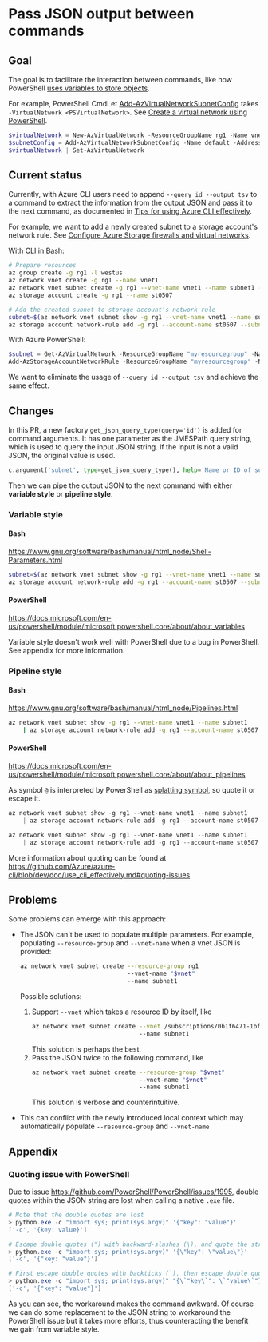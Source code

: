 # Pass JSON output between commands

## Goal

The goal is to facilitate the interaction between commands, like how PowerShell [uses variables to store objects](https://docs.microsoft.com/en-us/powershell/scripting/learn/using-variables-to-store-objects).

For example, PowerShell CmdLet [Add-AzVirtualNetworkSubnetConfig](https://docs.microsoft.com/en-us/powershell/module/Az.Network/Add-AzVirtualNetworkSubnetConfig) takes `-VirtualNetwork <PSVirtualNetwork>`. See [Create a virtual network using PowerShell](https://docs.microsoft.com/en-us/azure/virtual-network/quick-create-powershell#create-a-resource-group-and-a-virtual-network). 

```powershell
$virtualNetwork = New-AzVirtualNetwork -ResourceGroupName rg1 -Name vnet1 -Location WestUS -AddressPrefix 10.0.0.0/16
$subnetConfig = Add-AzVirtualNetworkSubnetConfig -Name default -AddressPrefix 10.0.0.0/24 -VirtualNetwork $virtualNetwork
$virtualNetwork | Set-AzVirtualNetwork
```

## Current status

Currently, with Azure CLI users need to append `--query id --output tsv` to a command to extract the information from the output JSON and pass it to the next command, as documented in [Tips for using Azure CLI effectively](https://github.com/Azure/azure-cli/blob/dev/doc/use_cli_effectively.md#passing-values-from-one-command-to-the-other).

For example, we want to add a newly created subnet to a storage account's network rule. See [Configure Azure Storage firewalls and virtual networks](https://docs.microsoft.com/en-us/azure/storage/common/storage-network-security).

With CLI in Bash:

```bash
# Prepare resources
az group create -g rg1 -l westus
az network vnet create -g rg1 --name vnet1
az network vnet subnet create -g rg1 --vnet-name vnet1 --name subnet1 --address-prefixes 10.0.0.0/24 --service-endpoints  Microsoft.Storage
az storage account create -g rg1 --name st0507

# Add the created subnet to storage account's network rule
subnet=$(az network vnet subnet show -g rg1 --vnet-name vnet1 --name subnet1 --query id --output tsv)
az storage account network-rule add -g rg1 --account-name st0507 --subnet $subnet
```

With Azure PowerShell:

```powershell
$subnet = Get-AzVirtualNetwork -ResourceGroupName "myresourcegroup" -Name "myvnet" | Get-AzVirtualNetworkSubnetConfig -Name "mysubnet"
Add-AzStorageAccountNetworkRule -ResourceGroupName "myresourcegroup" -Name "mystorageaccount" -VirtualNetworkResourceId $subnet.Id
```

We want to eliminate the usage of `--query id --output tsv` and achieve the same effect.

## Changes

In this PR, a new factory `get_json_query_type(query='id')` is added for command arguments. It has one parameter as the JMESPath query string, which is used to query the input JSON string. If the input is not a valid JSON, the original value is used.

```py
c.argument('subnet', type=get_json_query_type(), help='Name or ID of subnet. If name is supplied, `--vnet-name` must be supplied.')
```

Then we can pipe the output JSON to the next command with either **variable style** or **pipeline style**.

### Variable style

#### Bash

https://www.gnu.org/software/bash/manual/html_node/Shell-Parameters.html

```bash
subnet=$(az network vnet subnet show -g rg1 --vnet-name vnet1 --name subnet1)
az storage account network-rule add -g rg1 --account-name st0507 --subnet "$subnet"
```

#### PowerShell

https://docs.microsoft.com/en-us/powershell/module/microsoft.powershell.core/about/about_variables

Variable style doesn't work well with PowerShell due to a bug in PowerShell. See appendix for more information.

### Pipeline style

#### Bash

https://www.gnu.org/software/bash/manual/html_node/Pipelines.html

```bash
az network vnet subnet show -g rg1 --vnet-name vnet1 --name subnet1 
    | az storage account network-rule add -g rg1 --account-name st0507 --subnet @-
```

#### PowerShell

https://docs.microsoft.com/en-us/powershell/module/microsoft.powershell.core/about/about_pipelines

As symbol `@` is interpreted by PowerShell as [splatting symbol](https://docs.microsoft.com/en-us/powershell/module/microsoft.powershell.core/about/about_splatting), so quote it or escape it.

```powershell
az network vnet subnet show -g rg1 --vnet-name vnet1 --name subnet1 
    | az storage account network-rule add -g rg1 --account-name st0507 --subnet '@-'

az network vnet subnet show -g rg1 --vnet-name vnet1 --name subnet1 
    | az storage account network-rule add -g rg1 --account-name st0507 --subnet `@-
```

More information about quoting can be found at https://github.com/Azure/azure-cli/blob/dev/doc/use_cli_effectively.md#quoting-issues

## Problems

Some problems can emerge with this approach:

- The JSON can't be used to populate multiple parameters. For example, populating `--resource-group` and `--vnet-name` when a vnet JSON is provided:
    ```bash
    az network vnet subnet create --resource-group rg1
                                  --vnet-name "$vnet"
                                  --name subnet1
    ```
    
    Possible solutions:

    1. Support `--vnet` which takes a resource ID by itself, like
        ```bash
        az network vnet subnet create --vnet /subscriptions/0b1f6471-1bf0-4dda-aec3-cb9272f09590/resourceGroups/rg1/providers/Microsoft.Network/virtualNetworks/vnet1 
                                      --name subnet1
        ```
        This solution is perhaps the best.
    2. Pass the JSON twice to the following command, like
        ```bash
        az network vnet subnet create --resource-group "$vnet" 
                                      --vnet-name "$vnet"
                                      --name subnet1
        ```
        This solution is verbose and counterintuitive. 
- This can conflict with the newly introduced local context which may automatically populate `--resource-group` and `--vnet-name`

## Appendix

### Quoting issue with PowerShell 

Due to issue https://github.com/PowerShell/PowerShell/issues/1995, double quotes within the JSON string are lost when calling a native `.exe` file. 

```powershell
# Note that the double quotes are lost
> python.exe -c "import sys; print(sys.argv)" '{"key": "value"}'
['-c', '{key: value}']

# Escape double quotes (") with backward-slashes (\), and quote the string with single quotes (')
> python.exe -c "import sys; print(sys.argv)" '{\"key": \"value\"}'
['-c', '{"key: "value"}']

# First escape double quotes with backticks (`), then escape double quotes with backward-slash (\)
> python.exe -c "import sys; print(sys.argv)" "{\`"key\`": \`"value\`"}"
['-c', '{"key": "value"}']
```

As you can see, the workaround makes the command awkward. Of course we can do some replacement to the JSON string to workaround the PowerShell issue but it takes more efforts, thus counteracting the benefit we gain from variable style.
